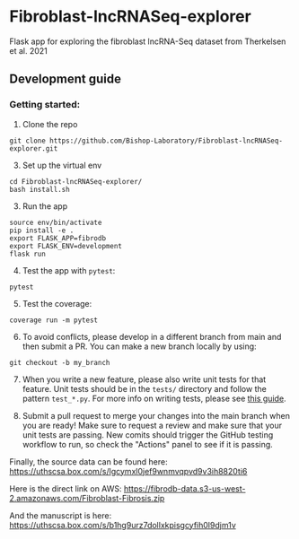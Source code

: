 # Fibroblast-lncRNASeq-explorer
Flask app for exploring the fibroblast lncRNA-Seq dataset from Therkelsen et al. 2021

## Development guide

### Getting started:

1. Clone the repo

```shell
git clone https://github.com/Bishop-Laboratory/Fibroblast-lncRNASeq-explorer.git
```

3. Set up the virtual env

```shell
cd Fibroblast-lncRNASeq-explorer/
bash install.sh
```

3. Run the app

```shell
source env/bin/activate
pip install -e .
export FLASK_APP=fibrodb
export FLASK_ENV=development
flask run
```

4. Test the app with `pytest`:

```shell
pytest
```

5. Test the coverage:

```shell
coverage run -m pytest
```

6. To avoid conflicts, please develop in a different branch from main and then submit a PR. You can make a new branch locally
by using:
   
```shell
git checkout -b my_branch
```

7. When you write a new feature, please also write unit tests for that feature. Unit tests should be in the `tests/` 
directory and follow the pattern `test_*.py`. For more info on writing tests, 
please see [this guide](https://flask.palletsprojects.com/en/2.0.x/tutorial/tests/).
   
8. Submit a pull request to merge your changes into the main branch when you are ready! Make sure to request a review and
make sure that your unit tests are passing. New comits should trigger the GitHub testing workflow to run, so check the "Actions" panel to see if it is passing.

Finally, the source data can be found here: https://uthscsa.box.com/s/lgcymxl0jef9wnmvqpvd9v3ih8820ti6

Here is the direct link on AWS: https://fibrodb-data.s3-us-west-2.amazonaws.com/Fibroblast-Fibrosis.zip

And the manuscript is here: https://uthscsa.box.com/s/b1hg9urz7dollxkpisgcyfih0l9djm1v
